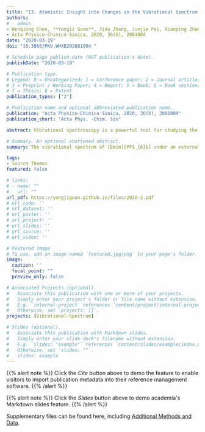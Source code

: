 ```yaml
---
title: "13. Atomistic Insight into Changes in the Vibrational Spectrum of Ionic Liquids under External Electric Field (Times cited = 0)"
authors:
# - admin
- Wenqiong Chen, **Yongii Guan**, Jiao Zhang, Junjie Pei, Xiaoping Zhang, Youquan Deng
- Acta Physico-Chimica Sinica, 2020, 36(X), 2001004
date: "2020-03-19"
doi: "10.3866/PKU.WHXB202001004 "

# Schedule page publish date (NOT publication's date).
publishDate: "2020-03-19"

# Publication type.
# Legend: 0 = Uncategorized; 1 = Conference paper; 2 = Journal article;
# 3 = Preprint / Working Paper; 4 = Report; 5 = Book; 6 = Book section;
# 7 = Thesis; 8 = Patent
publication_types: ["2"]

# Publication name and optional abbreviated publication name.
publication: "Acta Physico-Chimica Sinica, 2020, 36(X), 2001004"
publication_short: "Acta Phys. -Chim. Sin"

abstract: Vibrational spectroscopy is a powerful tool for studying the microstructure of liquids, and anatomizing the nature of the vibrational spectrum (VS) is promising for investigating changes in the properties of liquid structures under external conditions. In this study, molecular dynamics (MD) simulations have been performed to explore changes in the VS of 1-ethyl-3-methylimidazolium hexafluorophosphate ([Emim][PF$_{6}$]) ionic liquid (IL) under an external electric field (EEF) ranging from 0 to 10 V nm$^{-1}$ at 350 K. First, the vibrational spectra for[Emim][PF$_{6}$] IL as well as its cation and anion are separately obtained, and the peaks are strictly assigned. The results demonstrate that the VS calculated by MD simulation can well reproduce the main characteristic peaks in the experimentally measured spectrum. Then, the vibrational spectra of the IL under various EEFs from 0 to 10 V nm$^{-1}$ are investigated, and the intrinsic origin of the changes in the vibrational bands (VBs) at 50, 183, 3196, and 3396 cm$^{-1}$ is analyzed. Our simulation results indicate that the intensities of the VBs at 50 and 183 cm$^{-1}$ are enhanced. In addition, the VB at 50 cm$^{-1}$ is redshifted by about 16 cm$^{-1}$ as the EEF is varied from 0 to 2 V nm$^{-1}$, and the redshift wavenumber increases to 33 cm$^{-1}$ as the EEF is increased to 3 V nm$^{-1}$and beyond. However, the intensities of the VBs at 3196 and 3396 cm$^{-1}$ show an obvious decrease. Meanwhile, the VB at 3396 cm$^{-1}$ is redshifted by about 16 cm$^{-1}$ when the EEF increases to 3 V nm$^{-1}$, and the redshift increases to 33 cm$^{-1}$ with an increase in the EEF beyond 4 V nm$^{-1}$. The intensity of the VB at 50 cm$^{-1}$ increases because of the increase in the total dipole moment of each anion and cation (from 4.34 to 5.46 D), and the redshift is attributed to the decrease in the average interaction energy per ion pair (from -378.7 to -298.0 kJ mol$^{-1}$) with increasing EEF. The intensity of the VB at 183 cm$^{-1}$ increases on account of the more consistent orientations for cations in the system with increasing EEF. The VB at 3196 cm$^{-1}$ weakens visibly because a greater number of hydrogen atoms appear around the carbon atoms on the methyl/ethyl side chains and the vibrations of the corresponding carbon-hydrogen bonds are suppressed under the action of the EEF. Furthermore, the intensity of the VB at 3396 cm$^{-1}$ decreases due to the decrease in the intermolecular $^{+}$C-H…F$^{-}$> hydrogen bonds (HBs), while the relaxation effect that is beneficial for the formation of HBs simultaneously exists in the system under the varying EEF, thus causing a redshift of the VB at 3396 cm$^{-1}$.

# Summary. An optional shortened abstract.
summary: The vibrational spectrum of [Emim][PF$_{6}$] under an external electric field ranging from 0 to 10 V nm$^{-1}$ is exploring by molecular dynamics simulations at 350 K.

tags:
- Source Themes
featured: false

# links:
# - name: ""
#   url: ""
url_pdf: https://yongjiguan.github.io/files/2020-2.pdf
# url_code: ''
# url_dataset: ''
# url_poster: ''
# url_project: ''
# url_slides: ''
# url_source: ''
# url_video: ''

# Featured image
# To use, add an image named `featured.jpg/png` to your page's folder. 
image:
  caption: ''
  focal_point: ""
  preview_only: false

# Associated Projects (optional).
#   Associate this publication with one or more of your projects.
#   Simply enter your project's folder or file name without extension.
#   E.g. `internal-project` references `content/project/internal-project/index.md`.
#   Otherwise, set `projects: []`.
projects: [Vibrational-Spectrum]

# Slides (optional).
#   Associate this publication with Markdown slides.
#   Simply enter your slide deck's filename without extension.
#   E.g. `slides: "example"` references `content/slides/example/index.md`.
#   Otherwise, set `slides: ""`.
#   slides: example
---
```


{{% alert note %}}
Click the *Cite* button above to demo the feature to enable visitors to import publication metadata into their reference management software.
{{% /alert %}}

{{% alert note %}}
Click the *Slides* button above to demo academia's Markdown slides feature.
{{% /alert %}}

Supplementary files can be found here, including [Additional Methods and Data](http://www.whxb.pku.edu.cn/EN/abstract/abstract35640.shtml).
